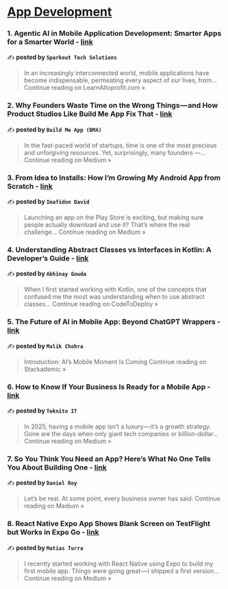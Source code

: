 
<h1><a href=https://medium.com/tag/mobile-app-development/recommended target="_blank" rel="noopener noreferrer">App Development</a></h1>
<h3>1. Agentic AI in Mobile Application Development: Smarter Apps for a Smarter World - <a href="https://learnaitoprofit.com/agentic-ai-in-mobile-application-development-smarter-apps-for-a-smarter-world-545cb27a5d1a?source=rss------mobile_app_development-5" target="_blank" rel="noopener noreferrer">link</a></h3>

✍️ **posted by `Sparkout Tech Solutions`**

<blockquote>In an increasingly interconnected world, mobile applications have become indispensable, permeating every aspect of our lives, from…
Continue reading on LearnAItoprofit.com »</blockquote>

<h3>2. Why Founders Waste Time on the Wrong Things — and How Product Studios Like Build Me App Fix That - <a href="https://medium.com/@buildmeapp9/why-founders-waste-time-on-the-wrong-things-and-how-product-studios-like-build-me-app-fix-that-2e5771597380?source=rss------mobile_app_development-5" target="_blank" rel="noopener noreferrer">link</a></h3>

✍️ **posted by `Build Me App (BMA)`**

<blockquote>In the fast-paced world of startups, time is one of the most precious and unforgiving resources. Yet, surprisingly, many founders —…
Continue reading on Medium »</blockquote>

<h3>3.  From Idea to Installs: How I’m Growing My Android App from Scratch - <a href="https://medium.com/@imafidondavid1/from-idea-to-installs-how-im-growing-my-android-app-from-scratch-2b2e6cd15027?source=rss------mobile_app_development-5" target="_blank" rel="noopener noreferrer">link</a></h3>

✍️ **posted by `Imafidon David`**

<blockquote>Launching an app on the Play Store is exciting, but making sure people actually download and use it? That’s where the real challenge…
Continue reading on Medium »</blockquote>

<h3>4. Understanding Abstract Classes vs Interfaces in Kotlin: A Developer’s Guide - <a href="https://medium.com/codetodeploy/understanding-abstract-classes-vs-interfaces-in-kotlin-a-developers-guide-69e29440b341?source=rss------mobile_app_development-5" target="_blank" rel="noopener noreferrer">link</a></h3>

✍️ **posted by `Abhinay Gowda`**

<blockquote>When I first started working with Kotlin, one of the concepts that confused me the most was understanding when to use abstract classes…
Continue reading on CodeToDeploy »</blockquote>

<h3>5. The Future of AI in Mobile App: Beyond ChatGPT Wrappers - <a href="https://blog.stackademic.com/the-future-of-ai-in-mobile-app-beyond-chatgpt-wrappers-0edb5d656c3a?source=rss------mobile_app_development-5" target="_blank" rel="noopener noreferrer">link</a></h3>

✍️ **posted by `Malik Chohra`**

<blockquote>Introduction: AI’s Mobile Moment Is Coming
Continue reading on Stackademic »</blockquote>

<h3>6. How to Know If Your Business Is Ready for a Mobile App - <a href="https://medium.com/@teknitoit/how-to-know-if-your-business-is-ready-for-a-mobile-app-ff6b8896aac6?source=rss------mobile_app_development-5" target="_blank" rel="noopener noreferrer">link</a></h3>

✍️ **posted by `Teknito IT`**

<blockquote>In 2025, having a mobile app isn’t a luxury — it’s a growth strategy.
Gone are the days when only giant tech companies or billion-dollar…
Continue reading on Medium »</blockquote>

<h3>7. So You Think You Need an App? Here’s What No One Tells You About Building One - <a href="https://medium.com/@shayanseo786/so-you-think-you-need-an-app-heres-what-no-one-tells-you-about-building-one-b05391f375b1?source=rss------mobile_app_development-5" target="_blank" rel="noopener noreferrer">link</a></h3>

✍️ **posted by `Daniel Roy`**

<blockquote>Let’s be real. At some point, every business owner has said:
Continue reading on Medium »</blockquote>

<h3>8. React Native Expo App Shows Blank Screen on TestFlight but Works in Expo Go - <a href="https://medium.com/@matias.turra/react-native-expo-app-shows-blank-screen-on-testflight-but-works-in-expo-go-de6d184ed96d?source=rss------mobile_app_development-5" target="_blank" rel="noopener noreferrer">link</a></h3>

✍️ **posted by `Matias Turra`**

<blockquote>I recently started working with React Native using Expo to build my first mobile app. Things were going great — I shipped a first version…
Continue reading on Medium »</blockquote>

